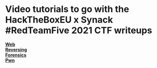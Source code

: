 # Video tutorials to go with the HackTheBoxEU x Synack #RedTeamFive 2021 CTF writeups 
**[Web](https://youtu.be/TrWw6vrOuLI)**<br>
**[Reversing](https://youtu.be/TN1zPbKN_9E)**<br>
**[Forensics](https://youtu.be/uMRWia992IQ)**<br>
**[Pwn](https://youtu.be/Kqu3qpYMml8)**
